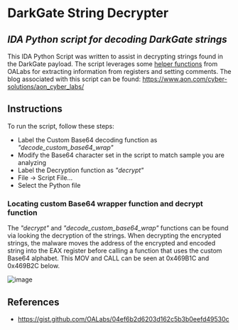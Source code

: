 # DarkGate String Decrypter
## _IDA Python script for decoding DarkGate strings_

This IDA Python Script was written to assist in decrypting strings found in the DarkGate payload. The script leverages some [helper functions](https://gist.github.com/OALabs/04ef6b2d6203d162c5b3b0eefd49530c ) from OALabs for extracting information from registers and setting comments. The blog associated with this script can be found: https://www.aon.com/cyber-solutions/aon_cyber_labs/

## Instructions
To run the script, follow these steps: 

- Label the Custom Base64 decoding function as _"decode_custom_base64_wrap"_
- Modify the Base64 character set in the script to match sample you are analyzing
- Label the Decryption function as _"decrypt"_
- File -> Script File...
- Select the Python file

### Locating custom Base64 wrapper function and decrypt function
The _"decrypt"_ and  _"decode_custom_base64_wrap"_ functions can be found via looking the decryption of the strings. When decrypting the encrypted strings, the malware moves the address of the encrypted and encoded string into the EAX register before calling a function that uses the custom Base64 alphabet. This MOV and CALL can be seen at 0x469B1C and 0x469B2C below. 

![image](https://github.com/strozfriedberg/DarkGateTools/assets/123113960/dddb25e4-6c0d-46ba-b2de-f343a07fd56e)


## References

- https://gist.github.com/OALabs/04ef6b2d6203d162c5b3b0eefd49530c 
